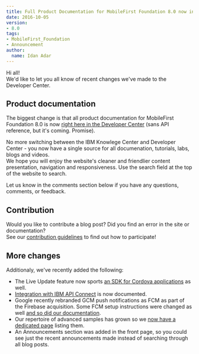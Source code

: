 ```yaml
---
title: Full Product Documentation for MobileFirst Foundation 8.0 now in the Developer Center
date: 2016-10-05
version:
- 8.0
tags:
- MobileFirst_Foundation
- Announcement
author:
  name: Idan Adar 
---
```

Hi all!  
We'd like to let you all know of recent changes we've made to the Developer Center.

## Product documentation
The biggest change is that all product documentation for MobileFirst Foundation 8.0 is now [right here in the Developer Center]({{site.baseurl}}/tutorials/en/foundation/8.0/all-tutorials) (sans API reference, but it's coming. Promise).

No more switching between the IBM Knowlege Center and Developer Center - you now have a single source for all documenation, tutorials, labs, blogs and videos.  
We hope you will enjoy the website's cleaner and friendlier content presentation, navigation and responsiveness. Use the search field at the top of the website to search.

Let us know in the comments section below if you have any questions, comments, or feedback.

## Contribution
Would you like to contribute a blog post? Did you find an error in the site or documentation?  
See our [contribution guidelines](https://github.com/MobileFirst-Platform-Developer-Center/DevCenter/blob/master/contributing.md) to find out how to participate!

## More changes
Additionaly, we've recently added the following:

* The Live Update feature now sports [an SDK for Cordova applications]({{site.baseurl}}/tutorials/en/foundation/8.0/application-development/live-update/) as well.
* [Integration with IBM API Connect]({{site.baseurl}}/tutorials/en/product-integration/8.0/api-connect/) is now documented.
* Google recently rebranded GCM push notifications as FCM as part of the Firebase acquisition. Some FCM setup instructions were changed as well [and so did our documentation]({{site.baseurl}}/tutorials/en/foundation/8.0/notifications/sending-notifications/#google-cloud-messaging-firebase-cloud-messaging).
* Our repertoire of advanced samples has grown so we [now have a dedicated page]({{site.baseurl}}/tutorials/en/foundation/8.0/advanced-samples/) listing them.
* An Announcements section was added in the front page, so you could see just the recent announcements made instead of searching through all blog posts.